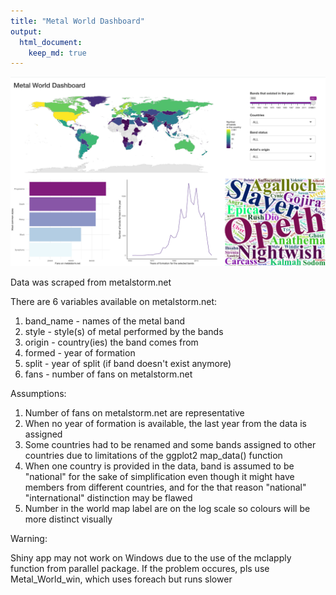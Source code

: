 ```yaml
---
title: "Metal World Dashboard"
output: 
  html_document:
    keep_md: true
---
```


![](example.png)

Data was scraped from metalstorm.net

There are 6 variables available on metalstorm.net:

1. band_name - names of the metal band 
2. style - style(s) of metal performed by the bands
3. origin - country(ies) the band comes from
4. formed - year of formation
5. split - year of split (if band doesn't exist anymore)
6. fans - number of fans on metalstorm.net 

Assumptions: 

1. Number of fans on metalstorm.net are representative
2. When no year of formation is available, the last year from the data is assigned
3. Some countries had to be renamed and some bands assigned to other countries due to limitations of the ggplot2 map_data() function 
4. When one country is provided in the data, band is assumed to be "national" for the sake of simplification even though it might have members from different countries, and for the that reason "national" "international" distinction may be flawed 
5. Number in the world map label are on the log scale so colours will be more distinct visually

Warning: 

Shiny app may not work on Windows due to the use of the mclapply function from parallel package. If the problem occures, pls use Metal_World_win, which uses foreach but runs slower 
